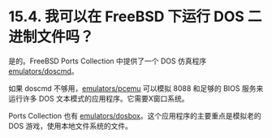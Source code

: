 # 15.4. 我可以在 FreeBSD 下运行 DOS 二进制文件吗？

是的。FreeBSD Ports Collection 中提供了一个 DOS 仿真程序 [emulators/doscmd](https://cgit.freebsd.org/ports/tree/emulators/doscmd/pkg-descr)。

如果 doscmd 不够用，[emulators/pcemu](https://cgit.freebsd.org/ports/tree/emulators/pcemu/pkg-descr) 可以模拟 8088 和足够的 BIOS 服务来运行许多 DOS 文本模式的应用程序。它需要X窗口系统。

Ports Collection 也有 [emulators/dosbox](https://cgit.freebsd.org/ports/tree/emulators/dosbox/pkg-descr)。这个应用程序的主要重点是模拟老的 DOS 游戏，使用本地文件系统的文件。
